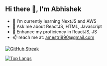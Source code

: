 ## Hi there 👋, I'm Abhishek

- 🌱 I’m currently learning NextJS and AWS
- 💬 Ask me about ReactJS, HTML, Javascript
- 👯 Enhance my proficiency in ReactJS, JS
- 📫 reach me at: amestri890@gmail.com

[![GitHub Streak](http://github-readme-streak-stats.herokuapp.com?user=abhimestri&theme=dark&background=000000)](https://git.io/streak-stats)

[![Top Langs](https://github-readme-stats.vercel.app/api/top-langs/?username=abhimestri&layout=compact&theme=vision-friendly-dark)](https://github.com/anuraghazra/github-readme-stats)

